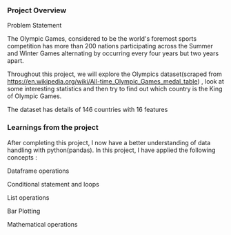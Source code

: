 ### Project Overview

 Problem Statement

The Olympic Games, considered to be the world's foremost sports competition has more than 200 nations participating across the Summer and Winter Games alternating by occurring every four years but two years apart.

Throughout this project, we will explore the Olympics dataset(scraped from https://en.wikipedia.org/wiki/All-time_Olympic_Games_medal_table) , look at some interesting statistics and then try to find out which country is the King of Olympic Games.

The dataset has details of 146 countries with 16 features


### Learnings from the project

 After completing this project, I now have a better understanding of data handling with python(pandas). In this project, I have applied the following concepts :

Dataframe operations

Conditional statement and loops

List operations

Bar Plotting

Mathematical operations


